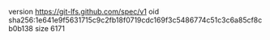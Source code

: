 version https://git-lfs.github.com/spec/v1
oid sha256:1e641e9f5631715c9c2fb18f0719cdc169f3c5486774c51c3c6a85cf8cb0b138
size 6171
